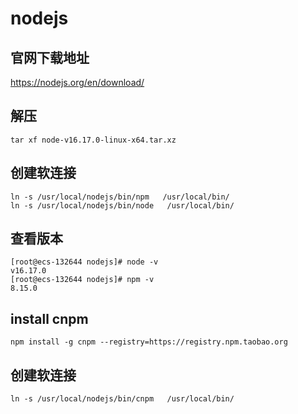 # nodejs

## 官网下载地址

https://nodejs.org/en/download/

## 解压

```shell
tar xf node-v16.17.0-linux-x64.tar.xz
```

## 创建软连接

```shell
ln -s /usr/local/nodejs/bin/npm   /usr/local/bin/
ln -s /usr/local/nodejs/bin/node   /usr/local/bin/
```

## 查看版本

```shell
[root@ecs-132644 nodejs]# node -v
v16.17.0
[root@ecs-132644 nodejs]# npm -v
8.15.0
```

## install cnpm

```shell
npm install -g cnpm --registry=https://registry.npm.taobao.org
```

## 创建软连接

```shell
ln -s /usr/local/nodejs/bin/cnpm   /usr/local/bin/
```

